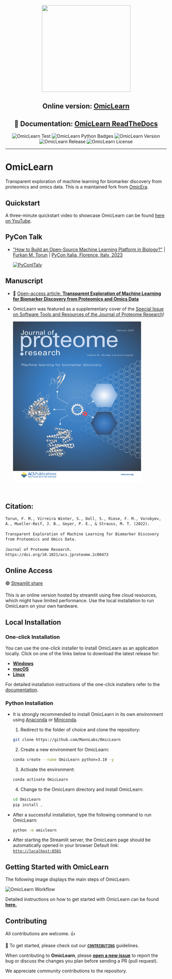 <p align="center"> <img src="omiclearn.png" height="270" width="277" /> </p>
<h2 align="center">Online version: <a href="https://ol-v14.streamlit.app/" target="_blank">OmicLearn</a> </h2>

<h2 align="center"> 📰 Documentation: <a href="https://OmicLearn.readthedocs.io/en/latest/" target="_blank">OmicLearn ReadTheDocs </a> </h2>

<div align="center">
  <img alt="OmicLearn Test" src="https://github.com/MannLabs/OmicLearn/workflows/OmicLearn%20Tests/badge.svg">
  <img alt="OmicLearn Python Badges" src="https://img.shields.io/badge/Tested_with_Python-3.10-blue.svg">
  <img alt="OmicLearn Version" src="https://img.shields.io/badge/Release-v1.4-orange">
  <img alt="OmicLearn Release" src="https://img.shields.io/badge/Release%20Date-May%202023-green">
  <img alt="OmicLearn License" src="https://img.shields.io/badge/License-Apache%202.0-blue.svg">
</div>

---

# OmicLearn
Transparent exploration of machine learning for biomarker discovery from proteomics and omics data. This is a maintained fork from [OmicEra](https://github.com/OmicEra/OmicLearn).

## Quickstart
A three-minute quickstart video to showcase OmicLearn can be found [here on YouTube](https://youtu.be/VE9pj1G89io).

## PyCon Talk

- ["How to Build an Open-Source Machine Learning Platform in Biology?"](https://2023.pycon.it/en/event/how-to-build-an-open-source-machine-learning-platform-in-biology) | [Furkan M. Torun](https://furkanmtorun.github.io/) | [PyCon Italia, Florence, Italy, 2023](https://2023.pycon.it/en)
  
  [![PyConITaly](http://img.youtube.com/vi/6RrxWH9qskY/0.jpg)](http://www.youtube.com/watch?v=6RrxWH9qskY "How to Build an Open-Source Machine Learning Platform in Biology? - Furkan M. Torun")


## Manuscript
- 📰 <a href="https://doi.org/10.1021/acs.jproteome.2c00473" target="_blank">Open-access article: **Transparent Exploration of Machine Learning for Biomarker Discovery from Proteomics and Omics Data**</a>

- OmicLearn was featured as a supplementary cover of the [Special Issue on Software Tools and Resources of the Journal of Proteome Research](https://pubs.acs.org/doi/10.1021/acs.jproteome.2c00473)!
 
  <img alt="OmicLearn on the Cover of Journal of Proteome Research" height="500" width="400" src="./JPR_Feb_2023_OmicLearn_Cover.jpg">

<br>

## Citation:

```
Torun, F. M., Virreira Winter, S., Doll, S., Riese, F. M., Vorobyev, A., Mueller-Reif, J. B., Geyer, P. E., & Strauss, M. T. (2022). 

Transparent Exploration of Machine Learning for Biomarker Discovery from Proteomics and Omics Data.

Journal of Proteome Research. https://doi.org/10.1021/acs.jproteome.2c00473
```

## Online Access

🟢  <a href="https://share.streamlit.io/MannLabs/OmicLearn/OmicLearn/OmicLearn.py" target="_blank"> Streamlit share</a>

This is an online version hosted by streamlit using free cloud resources, which might have limited performance. Use the local installation to run OmicLearn on your own hardware.

## Local Installation

### One-click Installation

You can use the one-click installer to install OmicLearn as an application locally.
Click on one of the links below to download the latest release for:

- [**Windows**](https://github.com/MannLabs/OmicLearn/releases/latest/download/omiclearn_gui_installer_windows.exe)
- [**macOS**](https://github.com/MannLabs/OmicLearn/releases/latest/download/omiclearn_gui_installer_macos.pkg) 
- [**Linux**](https://github.com/MannLabs/OmicLearn/releases/latest/download/omiclearn_gui_installer_linux.deb)

For detailed installation instructions of the one-click installers refer to the [documentation](https://OmicLearn.readthedocs.io/en/latest/ONE_CLICK.html).

### Python Installation

- It is strongly recommended to install OmicLearn in its own environment using [Anaconda](https://docs.conda.io/projects/conda/en/latest/user-guide/install/) or [Miniconda](https://docs.conda.io/en/latest/miniconda.html).

  1. Redirect to the folder of choice and clone the repository: 
    ```bash
    git clone https://github.com/MannLabs/OmicLearn
    ```
    
  2. Create a new environment for OmicLearn: 
    ```bash
    conda create --name OmicLearn python=3.10 -y
    ```
  3. Activate the environment:
    ```bash
    conda activate OmicLearn
    ```
  4. Change to the OmicLearn directory and install OmicLearn:
    ```bash
    cd OmicLearn
    pip install .
    ```

- After a successful installation, type the following command to run OmicLearn:

  ```bash
  python -m omiclearn
  ```

 - After starting the Streamlit server, the OmicLearn page should be automatically opened in your browser Default link: [`http://localhost:8501`](http://localhost:8501)


## Getting Started with OmicLearn

The following image displays the main steps of OmicLearn:

![OmicLearn Workflow](workflow.png)

Detailed instructions on how to get started with OmicLearn can be found **[here.](https://OmicLearn.readthedocs.io/en/latest/USING.html)**

## Contributing
All contributions are welcome. 👍

📰 To get started, please check out our **[`CONTRIBUTING`](https://github.com/MannLabs/OmicLearn/blob/master/CONTRIBUTING.md)** guidelines.

When contributing to **OmicLearn**, please **[open a new issue](https://github.com/MannLabs/OmicLearn/issues/new/choose)** to report the bug or discuss the changes you plan before sending a PR (pull request).

We appreciate community contributions to the repository.
